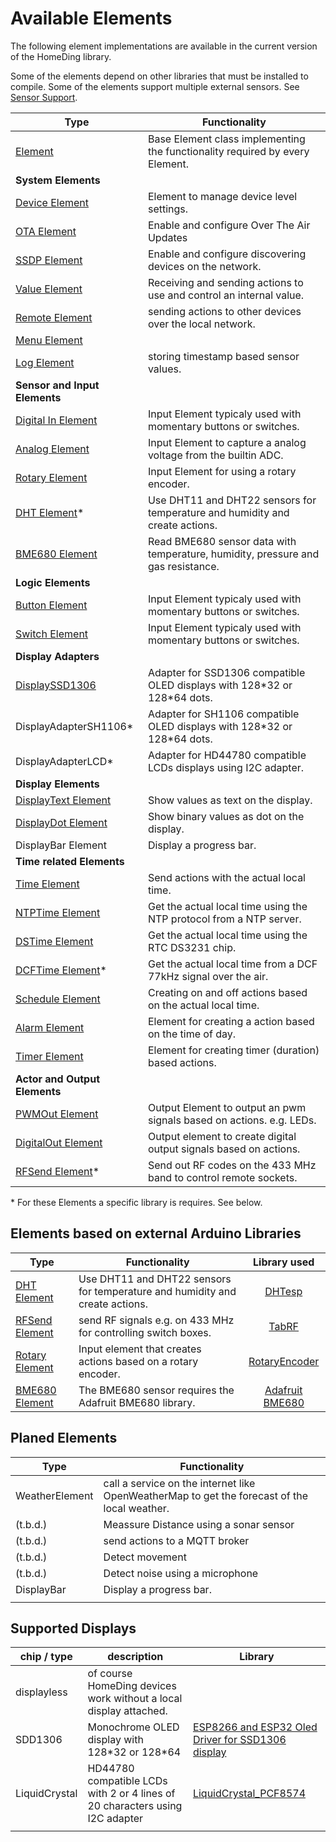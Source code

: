 # Available Elements

The following element implementations are available in the current version of the HomeDing library.

Some of the elements depend on other libraries that must be installed to compile.
Some of the elements support multiple external sensors. See [Sensor Support](sensorsupport).

| Type                                      | Functionality                                                                    |
| ----------------------------------------- | -------------------------------------------------------------------------------- |
| [Element](elementclass)                   | Base Element class implementing the functionality required by every Element.     |
| **System Elements**                       |
| [Device Element](deviceelement)           | Element to manage device level settings.                                         |
| [OTA Element](otaelement)                 | Enable and configure Over The Air Updates                                        |
| [SSDP Element](ssdpelement)               | Enable and configure discovering devices on the network.                         |
| [Value Element](valueelement)             | Receiving and sending actions to use and control an internal value.              |
| [Remote Element](remoteelement)           | sending actions to other devices over the local network.                         |
| [Menu Element](menuelement)               |                                                                                  |
| [Log Element](logelement)                 | storing timestamp based sensor values.                                           |
| **Sensor and Input Elements**             |                                                                                  |
| [Digital In Element](digitalinelement)    | Input Element typicaly used with momentary buttons or switches.                  |
| [Analog Element](analogelement)           | Input Element to capture a analog voltage from the builtin ADC.                  |
| [Rotary Element](rotaryelement)           | Input Element for using a rotary encoder.                                        |
| [DHT Element](DHTElement)*                | Use DHT11 and DHT22 sensors for temperature and humidity and create actions.     |
| [BME680 Element](bme680element)           | Read BME680 sensor data with temperature, humidity, pressure and gas resistance. |
| **Logic Elements**                        |                                                                                  |
| [Button Element](ButtonElement)           | Input Element typicaly used with momentary buttons or switches.                  |
| [Switch Element](switchElement)           | Input Element typicaly used with momentary buttons or switches.                  |
| **Display Adapters**                      |                                                                                  |
| [DisplaySSD1306](displaySSD1306.md)              | Adapter for SSD1306 compatible OLED displays with 128\*32 or 128\*64 dots.       |
| DisplayAdapterSH1106*                     | Adapter for SH1106 compatible OLED displays with 128\*32 or 128\*64 dots.        |
| DisplayAdapterLCD*                        | Adapter for HD44780 compatible LCDs displays using I2C adapter.                  |
| **Display Elements**                      |                                                                                  |
| [DisplayText Element](displaytextelement) | Show values as text on the display.                                              |
| [DisplayDot Element](displaydotelement)   | Show binary values as dot on the display.                                        |
| DisplayBar Element                        | Display a progress bar.                                                          |
| **Time related Elements**                 |                                                                                  |
| [Time Element](timeelement)               | Send actions with the actual local time.                                         |
| [NTPTime Element](ntptimeelement)         | Get the actual local time using the NTP protocol from a NTP server.              |
| [DSTime Element](ntptimeelement)          | Get the actual local time using the RTC DS3231 chip.                             |
| [DCFTime Element](dcftimeelement)*        | Get the actual local time from a DCF 77kHz signal over the air.                  |
| [Schedule Element](scheduleelement)       | Creating on and off actions based on the actual local time.                      |
| [Alarm Element](alarmelement)             | Element for creating a action based on the time of day.                          |
| [Timer Element](timerelement)             | Element for creating timer (duration) based actions.                             |
| **Actor and Output Elements**             |                                                                                  |
| [PWMOut Element](pwmoutelement)           | Output Element to output an pwm signals based on actions. e.g. LEDs.             |
| [DigitalOut Element](digitaloutelement)   | Output element to create digital output signals based on actions.                |
| [RFSend Element](rfsendelement)*          | Send out RF codes on the 433 MHz band to control remote sockets.                 |

\* For these Elements a specific library is requires. See below.

## Elements based on external Arduino Libraries

| Type                            | Functionality                                                                |   Library used    |
| ------------------------------- | ---------------------------------------------------------------------------- | :---------------: |
| [DHT Element](DHTElement)       | Use DHT11 and DHT22 sensors for temperature and humidity and create actions. |     [DHTesp]      |
| [RFSend Element](rfsendelement) | send RF signals e.g. on 433 MHz for controlling switch boxes.                |      [TabRF]      |
| [Rotary Element](rotaryelement) | Input element that creates actions based on a rotary encoder.                |  [RotaryEncoder]  |  |
| [BME680 Element](bme680element) | The BME680 sensor requires the Adafruit BME680 library.                      | [Adafruit BME680] |

[DHTesp]: https://github.com/beegee-tokyo/DHTesp "DHT library for ESP boards."
[TabRF]: https://github.com/mathertel/tabrf "Table driven RF library"
[RotaryEncoder]: http://www.mathertel.de/Arduino/RotaryEncoderLibrary.aspx "A library for using a rotary encoder as an input."
[Adafruit BME680]: (https://github.com/adafruit/Adafruit_BME680)

## Planed Elements

| Type           | Functionality                                                                                |
| -------------- | -------------------------------------------------------------------------------------------- |
| WeatherElement | call a service on the internet like OpenWeatherMap to get the forecast of the local weather. |
| (t.b.d.)       | Meassure Distance using a sonar sensor                                                       |
| (t.b.d.)       | send actions to a MQTT broker                                                                |
| (t.b.d.)       | Detect movement                                                                              |
| (t.b.d.)       | Detect noise using a microphone                                                              |
| DisplayBar     | Display a progress bar.                                                                      |
|                |

## Supported Displays

| chip / type   | description                                                                  | Library                                             |
| ------------- | ---------------------------------------------------------------------------- | --------------------------------------------------- |
| displayless   | of course HomeDing devices work without a local display attached.            |                                                     |
| SDD1306       | Monochrome OLED display with 128\*32 or 128\*64                              | [ESP8266 and ESP32 Oled Driver for SSD1306 display] |
| LiquidCrystal | HD44780 compatible LCDs with 2 or 4 lines of 20 characters using I2C adapter | [LiquidCrystal_PCF8574]                             |
|               |

[ESP8266 and ESP32 Oled Driver for SSD1306 display]: ()
[LiquidCrystal_PCF8574]: (https://www.mathertel.de/arduino/LiquidCrystal_PCF8574.aspx)